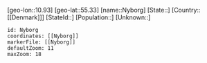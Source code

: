 ﻿---
location: [55.33,10.93]
mapzoom: [7,12] 
mapmarker: city 
type: City
tags:
- geo/City


SpocWebEntityId: 32991
isDeleted: false
confidential: public

---
[geo-lon::10.93]
[geo-lat::55.33]
[name::Nyborg]
[State::]
[Country::[[Denmark]]]
[StateId::]
[Population::]
[Unknown::]


```leaflet
id: Nyborg
coordinates: [[Nyborg]]
markerFile: [[Nyborg]]
defaultZoom: 11 
maxZoom: 18
```
